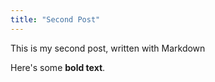 ```yaml
---
title: "Second Post"
---
```



This is my second post, written with Markdown

Here's some __bold text__.



